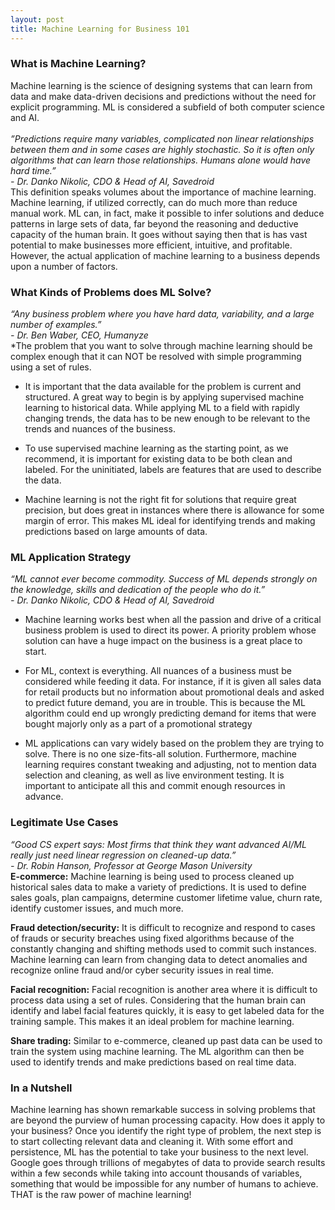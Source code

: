 ```yaml
---
layout: post
title: Machine Learning for Business 101
---
```


### What is Machine Learning?
Machine learning is the science of designing systems that can learn from data and make data-driven decisions and predictions without the need for explicit programming. ML is considered a subfield of both computer science and AI.
<br/>  
<i>”Predictions require many variables, complicated non linear relationships between them and in some cases are highly stochastic. So it is often only algorithms that can learn those relationships. Humans alone would have hard time.”
<br/>- Dr. Danko Nikolic, CDO & Head of AI, Savedroid</i>
<br/>
This definition speaks volumes about the importance of machine learning. Machine learning, if utilized correctly, can do much more than reduce manual work. ML can, in fact, make it possible to infer solutions and deduce patterns in large sets of data, far beyond the reasoning and deductive capacity of the human brain. It goes without saying then that is has vast potential to make businesses more efficient, intuitive, and profitable. However, the actual application of machine learning to a business depends upon a number of factors.


### What Kinds of Problems does ML Solve?
<i>“Any business problem where you have hard data, variability, and a large number of examples.”
<br/>- Dr. Ben Waber, CEO, Humanyze</i>
<br/>
*The problem that you want to solve through machine learning should be complex enough that it can NOT be resolved with simple programming using a set of rules. 

* It is important that the data available for the problem is current and structured. A great way to begin is by applying supervised machine learning to historical data. While applying ML to a field with rapidly changing trends, the data has to be new enough to be relevant to the trends and nuances of the business.

* To use supervised machine learning as the starting point, as we recommend, it is important for existing data to be both clean and labeled. For the uninitiated, labels are features that are used to describe the data.

* Machine learning is not the right fit for solutions that require great precision, but does great in instances where there is allowance for some margin of error. This makes ML ideal for identifying trends and making predictions based on large amounts of data.


### ML Application Strategy
<i>“ML cannot ever become commodity. Success of ML depends strongly on the knowledge, skills and dedication of the people who do it.”
<br/>- Dr. Danko Nikolic, CDO & Head of AI, Savedroid</i>
<br/>
* Machine learning works best when all the passion and drive of a critical business problem is used to direct its power. A priority problem whose solution can have a huge impact on the business is a great place to start.

* For ML, context is everything. All nuances of a business must be considered while feeding it data. For instance, if it is given all sales data for retail products but no information about promotional deals and asked to predict future demand, you are in trouble. This is because the ML algorithm could end up wrongly predicting demand for items that were bought majorly only as a part of a promotional strategy

* ML applications can vary widely based on the problem they are trying to solve. There is no one size-fits-all solution. Furthermore, machine learning requires constant tweaking and adjusting, not to mention data selection and cleaning, as well as live environment testing. It is important to anticipate all this and commit enough resources in advance.

### Legitimate Use Cases
<i>“Good CS expert says: Most firms that think they want advanced AI/ML really just need linear regression on cleaned-up data.”
<br/>- Dr. Robin Hanson, Professor at George Mason University</i>
<br/>
**E-commerce:** Machine learning is being used to process cleaned up historical sales data to make a variety of predictions. It is used to define sales goals, plan campaigns, determine customer lifetime value, churn rate, identify customer issues, and much more.

**Fraud detection/security:** It is difficult to recognize and respond to cases of frauds or security breaches using fixed algorithms because of the constantly changing and shifting methods used to commit such instances. Machine learning can learn from changing data to detect anomalies and recognize online fraud and/or cyber security issues in real time.

**Facial recognition:** Facial recognition is another area where it is difficult to process data using a set of rules. Considering that the human brain can identify and label facial features quickly, it is easy to get labeled data for the training sample. This makes it an ideal problem for machine learning.

**Share trading:** Similar to e-commerce, cleaned up past data can be used to train the system using machine learning. The ML algorithm can then be used to identify trends and make predictions based on real time data.

### In a Nutshell
Machine learning has shown remarkable success in solving problems that are beyond the purview of human processing capacity. How does it apply to your business? Once you identify the right type of problem, the next step is to start collecting relevant data and cleaning it. With some effort and persistence, ML has the potential to take your business to the next level. Google goes through trillions of megabytes of data to provide search results within a few seconds while taking into account thousands of variables, something that would be impossible for any number of humans to achieve. THAT is the raw power of machine learning!

